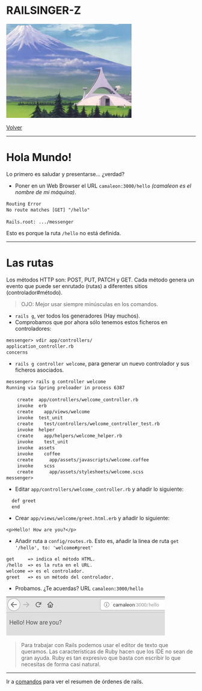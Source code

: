 
# RAILSINGER-Z

![](images/laboratorio.png)

[Volver](README.md)

---

# Hola Mundo!

Lo primero es saludar y presentarse... ¿verdad?

* Poner en un Web Browser el URL `camaleon:3000/hello`
_(camaleon es el nombre de mi máquina)_.

```
Routing Error
No route matches [GET] "/hello"

Rails.root: .../messenger
```

Esto es porque la ruta `/hello` no está definida.

---

# Las rutas

Los métodos HTTP son: POST, PUT, PATCH y GET. Cada método genera un evento que puede ser enrutado (rutas) a diferentes sitios (controlador#método).

> OJO: Mejor usar siempre minúsculas en los comandos.

* `rails g`, ver todos los generadores (Hay muchos).
* Comprobamos que por ahora sólo tenemos estos ficheros en controladores:

```
messenger> vdir app/controllers/
application_controller.rb
concerns
```

* `rails g controller welcome`, para generar un nuevo controlador y sus ficheros asociados.

```
messenger> rails g controller welcome
Running via Spring preloader in process 6387

    create  app/controllers/welcome_controller.rb
    invoke  erb
    create    app/views/welcome
    invoke  test_unit
    create    test/controllers/welcome_controller_test.rb
    invoke  helper
    create    app/helpers/welcome_helper.rb
    invoke    test_unit
    invoke  assets
    invoke    coffee
    create      app/assets/javascripts/welcome.coffee
    invoke    scss
    create      app/assets/stylesheets/welcome.scss
messenger>
```

* Editar `app/controllers/welcome_controller.rb` y añadir lo siguiente:

```
  def greet
  end
```

* Crear `app/views/welcome/greet.html.erb` y añadir lo siguiente:

```
<p>Hello! How are you?</p>
```

* Añadir ruta a `config/routes.rb`. Esto es, añadir la linea
de ruta `get '/hello', to: 'welcome#greet'`

```
get     => indica el método HTML.
/hello  => es la ruta en el URL.
welcome => es el controlador.
greet   => es un método del controlador.
```
* Probamos. ¿Te acuerdas? URL `camaleon:3000/hello`

![](images/04-route-hello.png)

> Para trabajar con Rails podemos usar el editor de texto que queramos. Las características de Ruby hacen que los IDE no sean de gran ayuda. Ruby es tan expresivo que basta con escribir lo que necesitas de forma casi natural.

---

Ir a [comandos](99-commands.md) para ver el resumen de órdenes de rails.
